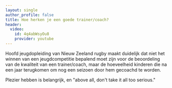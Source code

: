 ```yaml
---
layout: single
author_profile: false
title: Hoe herken je een goede trainer/coach?
header:
  video:
    id: 4q4abWsyOu8
    provider: youtube
---
```


Hoofd jeugdopleiding van Nieuw Zeeland rugby maakt duidelijk dat niet het winnen van een jeugdcompetitie bepalend moet zijn voor de beoordeling van de kwaliteit van een trainer/coach, maar de hoeveelheid kinderen die na een jaar terugkomen om nog een seizoen door hem gecoachd te worden.

Plezier hebben is belangrijk, en "above all, don't take it all too serious."


